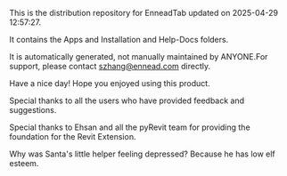 This is the distribution repository for EnneadTab updated on 2025-04-29 12:57:27.

It contains the Apps and Installation and Help-Docs folders.

It is automatically generated, not manually maintained by ANYONE.For support, please contact szhang@ennead.com directly.

Have a nice day! Hope you enjoyed using this product.

Special thanks to all the users who have provided feedback and suggestions.

Special thanks to Ehsan and all the pyRevit team for providing the foundation for the Revit Extension.






Why was Santa's little helper feeling depressed? Because he has low elf esteem.